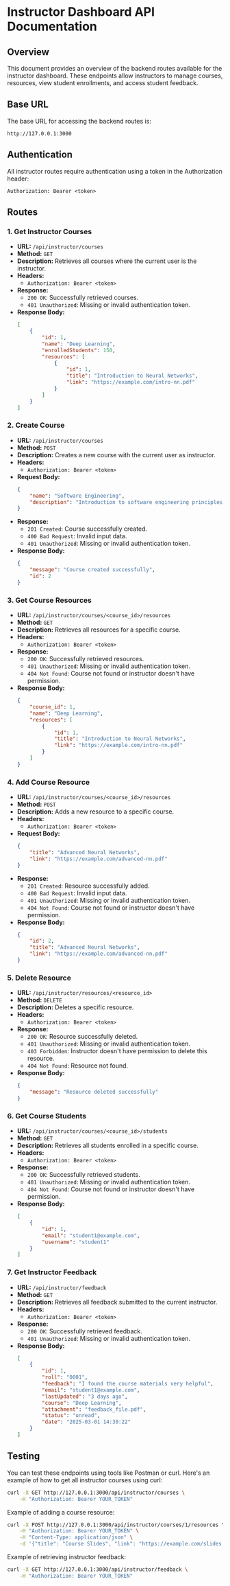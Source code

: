 # Instructor Dashboard API Documentation

## Overview
This document provides an overview of the backend routes available for the instructor dashboard. These endpoints allow instructors to manage courses, resources, view student enrollments, and access student feedback.

## Base URL
The base URL for accessing the backend routes is:
```
http://127.0.0.1:3000
```

## Authentication
All instructor routes require authentication using a token in the Authorization header:
```
Authorization: Bearer <token>
```

## Routes

### 1. Get Instructor Courses
- **URL:** `/api/instructor/courses`
- **Method:** `GET`
- **Description:** Retrieves all courses where the current user is the instructor.
- **Headers:**
    - `Authorization: Bearer <token>`
- **Response:**
    - `200 OK`: Successfully retrieved courses.
    - `401 Unauthorized`: Missing or invalid authentication token.
- **Response Body:**
    ```json
    [
        {
            "id": 1,
            "name": "Deep Learning",
            "enrolledStudents": 150,
            "resources": [
                {
                    "id": 1,
                    "title": "Introduction to Neural Networks",
                    "link": "https://example.com/intro-nn.pdf"
                }
            ]
        }
    ]
    ```

### 2. Create Course
- **URL:** `/api/instructor/courses`
- **Method:** `POST`
- **Description:** Creates a new course with the current user as instructor.
- **Headers:**
    - `Authorization: Bearer <token>`
- **Request Body:**
    ```json
    {
        "name": "Software Engineering",
        "description": "Introduction to software engineering principles"
    }
    ```
- **Response:**
    - `201 Created`: Course successfully created.
    - `400 Bad Request`: Invalid input data.
    - `401 Unauthorized`: Missing or invalid authentication token.
- **Response Body:**
    ```json
    {
        "message": "Course created successfully",
        "id": 2
    }
    ```

### 3. Get Course Resources
- **URL:** `/api/instructor/courses/<course_id>/resources`
- **Method:** `GET`
- **Description:** Retrieves all resources for a specific course.
- **Headers:**
    - `Authorization: Bearer <token>`
- **Response:**
    - `200 OK`: Successfully retrieved resources.
    - `401 Unauthorized`: Missing or invalid authentication token.
    - `404 Not Found`: Course not found or instructor doesn't have permission.
- **Response Body:**
    ```json
    {
        "course_id": 1,
        "name": "Deep Learning",
        "resources": [
            {
                "id": 1,
                "title": "Introduction to Neural Networks",
                "link": "https://example.com/intro-nn.pdf"
            }
        ]
    }
    ```

### 4. Add Course Resource
- **URL:** `/api/instructor/courses/<course_id>/resources`
- **Method:** `POST`
- **Description:** Adds a new resource to a specific course.
- **Headers:**
    - `Authorization: Bearer <token>`
- **Request Body:**
    ```json
    {
        "title": "Advanced Neural Networks",
        "link": "https://example.com/advanced-nn.pdf"
    }
    ```
- **Response:**
    - `201 Created`: Resource successfully added.
    - `400 Bad Request`: Invalid input data.
    - `401 Unauthorized`: Missing or invalid authentication token.
    - `404 Not Found`: Course not found or instructor doesn't have permission.
- **Response Body:**
    ```json
    {
        "id": 2,
        "title": "Advanced Neural Networks",
        "link": "https://example.com/advanced-nn.pdf"
    }
    ```

### 5. Delete Resource
- **URL:** `/api/instructor/resources/<resource_id>`
- **Method:** `DELETE`
- **Description:** Deletes a specific resource.
- **Headers:**
    - `Authorization: Bearer <token>`
- **Response:**
    - `200 OK`: Resource successfully deleted.
    - `401 Unauthorized`: Missing or invalid authentication token.
    - `403 Forbidden`: Instructor doesn't have permission to delete this resource.
    - `404 Not Found`: Resource not found.
- **Response Body:**
    ```json
    {
        "message": "Resource deleted successfully"
    }
    ```

### 6. Get Course Students
- **URL:** `/api/instructor/courses/<course_id>/students`
- **Method:** `GET`
- **Description:** Retrieves all students enrolled in a specific course.
- **Headers:**
    - `Authorization: Bearer <token>`
- **Response:**
    - `200 OK`: Successfully retrieved students.
    - `401 Unauthorized`: Missing or invalid authentication token.
    - `404 Not Found`: Course not found or instructor doesn't have permission.
- **Response Body:**
    ```json
    [
        {
            "id": 1,
            "email": "student1@example.com",
            "username": "student1"
        }
    ]
    ```

### 7. Get Instructor Feedback
- **URL:** `/api/instructor/feedback`
- **Method:** `GET`
- **Description:** Retrieves all feedback submitted to the current instructor.
- **Headers:**
    - `Authorization: Bearer <token>`
- **Response:**
    - `200 OK`: Successfully retrieved feedback.
    - `401 Unauthorized`: Missing or invalid authentication token.
- **Response Body:**
    ```json
    [
        {
            "id": 1,
            "roll": "0001",
            "feedback": "I found the course materials very helpful",
            "email": "student1@example.com",
            "lastUpdated": "3 days ago",
            "course": "Deep Learning",
            "attachment": "feedback_file.pdf",
            "status": "unread",
            "date": "2025-03-01 14:30:22"
        }
    ]
    ```

## Testing
You can test these endpoints using tools like Postman or curl. Here's an example of how to get all instructor courses using curl:

```sh
curl -X GET http://127.0.0.1:3000/api/instructor/courses \
    -H "Authorization: Bearer YOUR_TOKEN"
```

Example of adding a course resource:

```sh
curl -X POST http://127.0.0.1:3000/api/instructor/courses/1/resources \
    -H "Authorization: Bearer YOUR_TOKEN" \
    -H "Content-Type: application/json" \
    -d '{"title": "Course Slides", "link": "https://example.com/slides.pdf"}'
```

Example of retrieving instructor feedback:

```sh
curl -X GET http://127.0.0.1:3000/api/instructor/feedback \
    -H "Authorization: Bearer YOUR_TOKEN"
```